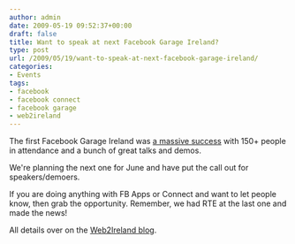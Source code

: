 ```yaml
---
author: admin
date: 2009-05-19 09:52:37+00:00
draft: false
title: Want to speak at next Facebook Garage Ireland?
type: post
url: /2009/05/19/want-to-speak-at-next-facebook-garage-ireland/
categories:
- Events
tags:
- facebook
- facebook connect
- facebook garage
- web2ireland
---
```


The first Facebook Garage Ireland was [a massive success](https://web2ireland.org/2009/03/rte-news-on-api-wars-facebook-garage/) with 150+ people in attendance and a bunch of great talks and demos.

We're planning the next one for June and have put the call out for speakers/demoers.

If you are doing anything with FB Apps or Connect and want to let people know, then grab the opportunity. Remember, we had RTE at the last one and made the news!

All details over on the [Web2Ireland blog](https://web2ireland.org/2009/05/facebook-garage-ireland-next-edition/).
